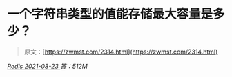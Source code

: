 <!--yml
category: 未分类
date: 0001-01-01 00:00:00
--->

# 一个字符串类型的值能存储最大容量是多少？

> 原文：[https://zwmst.com/2314.html](https://zwmst.com/2314.html)

   [ *Redis* ](https://zwmst.com/redis)*[ <time datetime="2021-08-23T09:45:30+08:00"> 2021-08-23 </time> ](https://zwmst.com/2314.html)  答：512M*